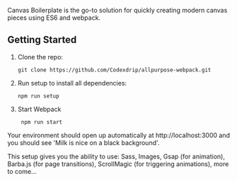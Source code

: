 Canvas Boilerplate is the go-to solution for quickly creating modern canvas pieces using ES6 and webpack.

## Getting Started

1.  Clone the repo:

        git clone https://github.com/Codexdrip/allpurpose-webpack.git

2.  Run setup to install all dependencies:

        npm run setup

3. Start Webpack

        npm run start


Your environment should open up automatically at http://localhost:3000 and you should see 'Milk is nice on a black background'.

This setup gives you the ability to use:
Sass,
Images,
Gsap (for animation),
Barba.js (for page transitions),
ScrollMagic (for triggering animations),
more to come...
